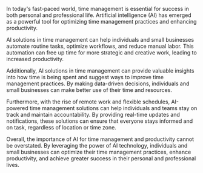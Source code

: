 
In today's fast-paced world, time management is essential for success in both personal and professional life. Artificial intelligence (AI) has emerged as a powerful tool for optimizing time management practices and enhancing productivity.

AI solutions in time management can help individuals and small businesses automate routine tasks, optimize workflows, and reduce manual labor. This automation can free up time for more strategic and creative work, leading to increased productivity.

Additionally, AI solutions in time management can provide valuable insights into how time is being spent and suggest ways to improve time management practices. By making data-driven decisions, individuals and small businesses can make better use of their time and resources.

Furthermore, with the rise of remote work and flexible schedules, AI-powered time management solutions can help individuals and teams stay on track and maintain accountability. By providing real-time updates and notifications, these solutions can ensure that everyone stays informed and on task, regardless of location or time zone.

Overall, the importance of AI for time management and productivity cannot be overstated. By leveraging the power of AI technology, individuals and small businesses can optimize their time management practices, enhance productivity, and achieve greater success in their personal and professional lives.
